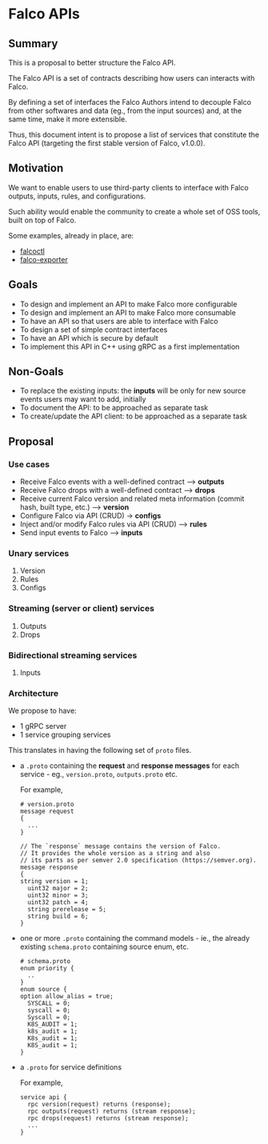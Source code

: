 # Falco APIs

## Summary

This is a proposal to better structure the Falco API.

The Falco API is a set of contracts describing how users can interacts with Falco.

By defining a set of interfaces the Falco Authors intend to decouple Falco from other softwares and data (eg., from the input sources) and, at the same time, make it more extensible.

Thus, this document intent is to propose a list of services that constitute the Falco API (targeting the first stable version of Falco, v1.0.0).

## Motivation

We want to enable users to use third-party clients to interface with Falco outputs, inputs, rules, and configurations.

Such ability would enable the community to create a whole set of OSS tools, built on top of Falco.

Some examples, already in place, are:

- [falcoctl](https://github.com/falcosecurity/falcoctl)
- [falco-exporter](https://github.com/falcosecurity/falco-exporter)

## Goals

- To design and implement an API to make Falco more configurable
- To design and implement an API to make Falco more consumable
- To have an API so that users are able to interface with Falco
- To design a set of simple contract interfaces
- To have an API which is secure by default
- To implement this API in C++ using gRPC as a first implementation

## Non-Goals

- To replace the existing inputs: the **inputs** will be only for new source events users may want to add, initially
- To document the API: to be approached as separate task
- To create/update the API client: to be approached as a separate task

## Proposal

### Use cases

- Receive Falco events with a well-defined contract --> **outputs**
- Receive Falco drops with a well-defined contract --> **drops**
- Receive current Falco version and related meta information (commit hash, built type, etc.) --> **version**
- Configure Falco via API (CRUD) -> **configs**
- Inject and/or modify Falco rules via API (CRUD) --> **rules**
- Send input events to Falco --> **inputs**

### Unary services

1. Version
2. Rules
3. Configs

### Streaming (server or client) services

1. Outputs
2. Drops

### Bidirectional streaming services

1. Inputs

### Architecture

We propose to have:
- 1 gRPC server
- 1 service grouping services

This translates in having the following set of `proto` files.

- a `.proto` containing the **request** and **response messages** for each service - eg., `version.proto`, `outputs.proto` etc.

    For example,
    ```proto3
    # version.proto
    message request
    {
      ...
    }

    // The `response` message contains the version of Falco.
    // It provides the whole version as a string and also
    // its parts as per semver 2.0 specification (https://semver.org).
    message response
    {
    string version = 1;
      uint32 major = 2;
      uint32 minor = 3;
      uint32 patch = 4;
      string prerelease = 5;
      string build = 6;
    }
    ```

- one or more `.proto` containing the command models - ie., the already existing `schema.proto` containing source enum, etc.

    ```proto3
    # schema.proto
    enum priority {
      ..
    }
    enum source {
    option allow_alias = true;
      SYSCALL = 0;
      syscall = 0;
      Syscall = 0;
      K8S_AUDIT = 1;
      k8s_audit = 1;
      K8s_audit = 1;
      K8S_audit = 1;
    }
    ```

- a `.proto` for service definitions

    For example,
    ```proto3
    service api {
      rpc version(request) returns (response);
      rpc outputs(request) returns (stream response);
      rpc drops(request) returns (stream response);
      ...
    }
    ```
